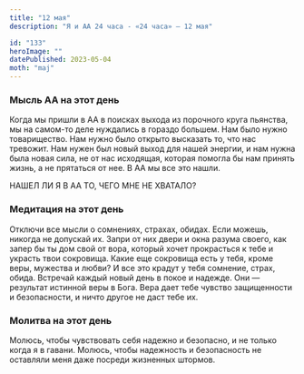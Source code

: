 ```yaml
---
title: "12 мая"
description: "Я и АА 24 часа - «24 часа» — 12 мая"

id: "133"
heroImage: ""
datePublished: 2023-05-04
moth: "maj"
---
```


### Мысль АА на этот день

Когда мы пришли в АА в поисках выхода из порочного круга пьянства, мы на
самом-то деле нуждались в гораздо большем. Нам было нужно товарищество. Нам
нужно было открыто высказать то, что нас тревожит. Нам нужен был новый выход
для нашей энергии, и нам нужна была новая сила, не от нас исходящая, которая
помогла бы нам принять жизнь, а не прятаться от нее. В АА мы все это нашли.

НАШЕЛ ЛИ Я В АА ТО, ЧЕГО МНЕ НЕ ХВАТАЛО?

### Медитация на этот день

Отключи все мысли о сомнениях, страхах, обидах. Если можешь, никогда не
допускай их. Запри от них двери и окна разума своего, как запер бы ты дом свой
от вора, который хочет прокрасться к тебе и украсть твои сокровища. Какие еще
сокровища есть у тебя, кроме веры, мужества и любви? И все это крадут у тебя
сомнение, страх, обида. Встречай каждый новый день в покое и надежде. Они —
результат истинной веры в Бога. Вера дает тебе чувство защищенности и
безопасности, и ничто другое не даст тебе их.

### Молитва на этот день

Молюсь, чтобы чувствовать себя надежно и безопасно, и не только когда я в
гавани. Молюсь, чтобы надежность и безопасность не оставляли меня даже посреди
жизненных штормов.
